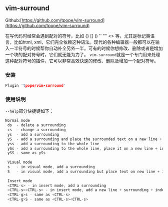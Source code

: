 ## vim-surround

Github:[https://github.com/tpope/vim-surround](https://github.com/tpope/vim-surround)

在写代码时经常会遇到配对的符号，比如 {} [] () '' "" <> 等，尤其是标记类语言，比如html, xml，它们完全依赖这种语法。现代的各种编辑器一般都可以在输入一半符号的时候帮你自动补全另外一半。可有的时候你想修改、删除或者是增加一个块的配对符号时，它们就无能为力了。
`vim-surround`就是一个专门用来处理这种配对符号的插件，它可以非常高效快速的修改、删除及增加一个配对符号。

### 安装

```c
Plugin 'tpope/vim-surround'
```

### 使用说明

`--help`部分快捷键如下：

```c
Normal mode
 ds  - delete a surrounding
 cs  - change a surrounding
 ys  - add a surrounding
 yS  - add a surrounding and place the surrounded text on a new line + indent it
 yss - add a surrounding to the whole line
 ySs - add a surrounding to the whole line, place it on a new line + indent it
 ySS - same as ySs
    
 Visual mode
 s   - in visual mode, add a surrounding
 S   - in visual mode, add a surrounding but place text on new line + indent it
    
 Insert mode
 <CTRL-s> - in insert mode, add a surrounding
 <CTRL-s><CTRL-s> - in insert mode, add a new line + surrounding + indent
 <CTRL-g>s - same as <CTRL-s>
 <CTRL-g>S - same as <CTRL-s><CTRL-s>
```